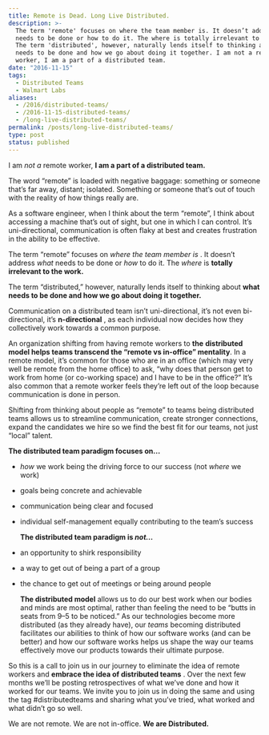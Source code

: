 ```yaml
---
title: Remote is Dead. Long Live Distributed.
description: >-
  The term 'remote' focuses on where the team member is. It doesn’t address what
  needs to be done or how to do it. The where is totally irrelevant to the work.
  The term 'distributed', however, naturally lends itself to thinking about what
  needs to be done and how we go about doing it together. I am not a remote
  worker, I am a part of a distributed team.
date: "2016-11-15"
tags:
  - Distributed Teams
  - Walmart Labs
aliases:
  - /2016/distributed-teams/
  - /2016-11-15-distributed-teams/
  - /long-live-distributed-teams/
permalink: /posts/long-live-distributed-teams/
type: post
status: published
---
```




I am _not a_ remote worker, **I am a part of a distributed team.**

The word “remote” is loaded with negative baggage: something or someone that’s far away, distant; isolated. Something or someone that’s out of touch with the reality of how things really are.

As a software engineer, when I think about the term “remote”, I think about accessing a machine that’s out of sight, but one in which I can control. It’s uni-directional, communication is often flaky at best and creates frustration in the ability to be effective.

The term “remote” focuses on _where the team member is_ . It doesn’t address _what_ needs to be done or _how_ to do it. The _where_ is **totally irrelevant to the work.**

The term “distributed,” however, naturally lends itself to thinking about **what needs to be done and how we go about doing it together.**

Communication on a distributed team isn’t uni-directional, it’s not even bi-directional, it’s **n-directional** , as each individual now decides how they collectively work towards a common purpose.

An organization shifting from having remote workers to **the** **distributed model helps teams transcend the “remote vs in-office” mentality**. In a remote model, it’s common for those who are in an office (which may very well be remote from the home office) to ask, “why does that person get to work from home (or co-working space) and I have to be in the office?” It’s also common that a remote worker feels they’re left out of the loop because communication is done in person.

Shifting from thinking about people as “remote” to teams being distributed teams allows us to streamline communication, create stronger connections, expand the candidates we hire so we find the best fit for our teams, not just “local” talent.

**The distributed team paradigm focuses on...**

- _how_ we work being the driving force to our success (not _where_ we work)
- goals being concrete and achievable
- communication being clear and focused
- individual self-management equally contributing to the team’s success

  **The distributed team paradigm is _not..._**

- an opportunity to shirk responsibility
- a way to get out of being a part of a group
- the chance to get out of meetings or being around people

  **The distributed model** allows us to do our best work when our bodies and minds are most optimal, rather than feeling the need to be “butts in seats from 9–5 to be noticed.” As our technologies become more distributed (as they already have), our _teams_ becoming distributed facilitates our abilities to think of how our software works (and can be better) and how our software works helps us shape the way our teams effectively move our products towards their ultimate purpose.

So this is a call to join us in our journey to eliminate the idea of remote workers and **embrace the idea of distributed teams** . Over the next few months we’ll be posting retrospectives of what we’ve done and how it worked for our teams. We invite you to join us in doing the same and using the tag #distributedteams and sharing what you’ve tried, what worked and what didn’t go so well.

We are not remote. We are not in-office. **We are Distributed.**
